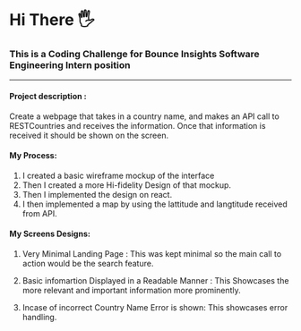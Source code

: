 # Hi There 🖐️
### This is a Coding Challenge for Bounce Insights Software Engineering Intern position

---
#### Project description : 
Create a webpage that takes in a country name, and makes an API call to RESTCountries and receives the information. Once that information is received it should be shown on the screen. 

#### My Process: 
1. I created a basic wireframe mockup of the interface
2. Then I created a more Hi-fidelity Design of that mockup.
3. Then I implemented the design on react.
4. I then implemented a map by using the lattitude and langtitude received from API.

#### My Screens Designs: 
1. Very Minimal Landing Page :
   This was kept minimal so the main call to action would be the search feature.

2. Basic infomartion Displayed in a Readable Manner : 
   This Showcases the more relevant and important information more prominently. 

3. Incase of incorrect Country Name Error is shown:
   This showcases error handling.


